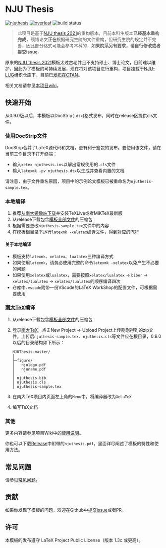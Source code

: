 # NJU Thesis

[![njuthesis](https://img.shields.io/badge/njuthesis-latex-blue)](https://git.nju.edu.cn/nju-lug/nju-latex-templates)
[![overleaf](https://img.shields.io/badge/overleaf-supported-brightgreen)](https://tex.nju.edu.cn)
![build status](https://github.com/nju-lug/NJUThesis/actions/workflows/build.yml/badge.svg)

> 此项目是基于[NJU thesis 2021](https://github.com/FengChendian/NJUThesis2021)的重构版本，目前本科生版本**已经基本重构完成**，硕博论文**正在**根据研究生院的文件重构，但研究生院的规定并不完善，因此部分格式可能会参考本科的，**如果院系另有要求，请自行修改或者提交issue**。

原来的[NJU thesis 2021](https://github.com/FengChendian/NJUThesis2021)模板太过古老并且不支持硕士、博士论文，目前难以维护，因此为了模板的可持续发展，现在将对该项目进行重构，项目挂载于[NJU-LUG](https://github.com/nju-lug)组织仓库下，目前已[发布在CTAN](https://ctan.org/pkg/njuthesis)。

相关文档请参见[本项目wiki](https://github.com/nju-lug/NJUThesis/wiki)。

## 快速开始

从0.9.0版以后，本模板以DocStrip(`.dtx`)格式发布，同时在release区提供cls文件。

### 使用DocStrip文件

DocStrip合并了LaTeX源代码和文档，更有利于宏包的发布。要使用该文件，请在当前工作目录下打开终端：

- 输入`xetex njuthesis.ins`以解出常规使用的`.cls`文件
- 输入`latexmk -pv njuthesis.dtx`以生成并查看内置的文档

请注意，由于文件重名原因，项目中的示例论文模板已被重命名为`njuthesis-sample.tex`。

### 本地编译

1. 推荐[从南大镜像站下载](https://mirror.nju.edu.cn/download/app/TeX%20%E6%8E%92%E7%89%88%E7%B3%BB%E7%BB%9F)并安装TeXLive或者MiKTeX最新版
2. 从release下载包含[模板全部文件](https://github.com/nju-lug/NJUThesis/releases/latest)的压缩包
3. 根据需要更改`njuthesis-sample.tex`文件中的内容
4. 在模板根目录下运行`latexmk -xelatex`编译文件，得到对应的PDF

#### **关于本地编译**

- 模板支持`latexmk`、`xelatex`、`lualatex`三种编译方式
- 如果使用`latexmk`，请务必使用完整的命令`latexmk -xelatex`以免产生不必要的问题
- 如果使用`xelatex`或`lualatex`，需要按照`xelatex/lualatex` -> `biber` -> `xelatex/lualatex` -> `xelatex/lualatex`的顺序编译四次
- 仓库中`.vscode`附带一份VScode的LaTeX WorkShop的配置文件，可根据需要使用

### [南大TeX](https://tex.nju.edu.cn)编译

1. 从release下载包含[模板全部文件](https://github.com/nju-lug/NJUThesis/releases/latest)的压缩包
2. 登录[南大TeX](https://tex.nju.edu.cn)，点击New Project -> Upload Project上传刚刚得到的zip文件，上传后`njuthesis-sample.tex`、`njuthesis.cls`等文件应在根目录，0.9.0以后的目录结构如下所示：

    ```shell
    NJUThesis-master/
    │
    ├─figure/
    │   njulogo.pdf
    │   njuname.pdf
    │
    │ njuthesis.bib
    │ njuthesis.cls
    │ njuthesis-sample.tex
    ```
    
3. 在南大TeX项目内页面左上角的`Menu`中，将编译器改为`XeLaTeX`
4. 编写TeX文档

### 其他

更多内容请参见项目Wiki中的[使用说明](https://github.com/nju-lug/NJUThesis/wiki/%E4%BD%BF%E7%94%A8%E8%AF%B4%E6%98%8E)。

你也可以下载[Release](https://github.com/nju-lug/NJUThesis/releases/latest)中附带的`njuthesis.pdf`，里面详尽阐述了模板的特性和使用方法。

## 常见问题

请参见[常见问题](https://github.com/nju-lug/NJUThesis/wiki/%E5%B8%B8%E8%A7%81%E9%97%AE%E9%A2%98)。

## 贡献

如果你发现了模板的问题，欢迎在Github中[提交issue](https://github.com/nju-lug/NJUThesis/issues)或者PR。

## 许可

本模板的发布遵守 LaTeX Project Public License（版本 1.3c 或更高）。
